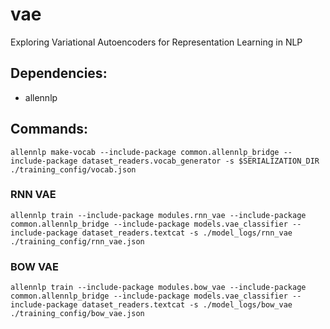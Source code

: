 # vae
Exploring Variational Autoencoders for Representation Learning in NLP

## Dependencies:

* allennlp


## Commands:

```allennlp make-vocab --include-package common.allennlp_bridge --include-package dataset_readers.vocab_generator -s $SERIALIZATION_DIR ./training_config/vocab.json```

### RNN VAE

```allennlp train --include-package modules.rnn_vae --include-package common.allennlp_bridge --include-package models.vae_classifier --include-package dataset_readers.textcat -s ./model_logs/rnn_vae ./training_config/rnn_vae.json```

### BOW VAE
```allennlp train --include-package modules.bow_vae --include-package common.allennlp_bridge --include-package models.vae_classifier --include-package dataset_readers.textcat -s ./model_logs/bow_vae ./training_config/bow_vae.json```